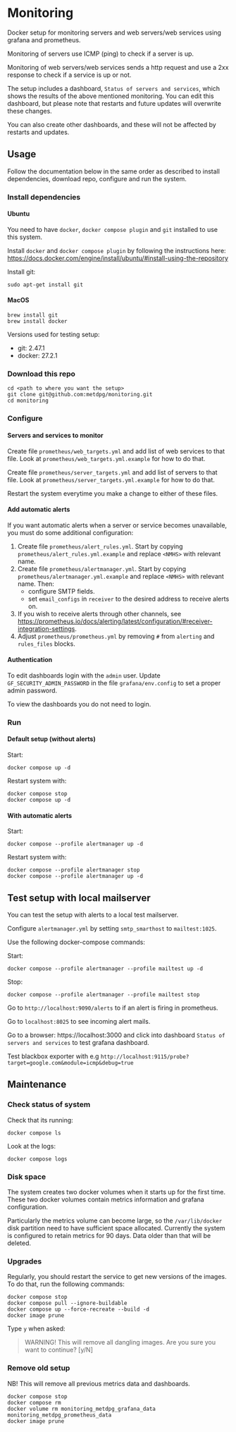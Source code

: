 # Monitoring

Docker setup for monitoring servers and web servers/web services using grafana and prometheus.

Monitoring of servers use ICMP (ping) to check if a server is up.

Monitoring of web servers/web services sends a http request and use a 2xx response to check if a service is up or not.

The setup includes a dashboard, `Status of servers and services`, which shows the results of the above mentioned monitoring. You can edit this dashboard, but please note that restarts and future updates will overwrite these changes.

You can also create other dashboards, and these will not be affected by restarts and updates.

## Usage

Follow the documentation below in the same order as described to install dependencies, download repo, configure and run the system.

### Install dependencies

#### Ubuntu

You need to have `docker`, `docker compose plugin` and `git` installed to use this system.

Install `docker` and `docker compose plugin` by following the instructions here: https://docs.docker.com/engine/install/ubuntu/#install-using-the-repository

Install git:

```shell
sudo apt-get install git
```

#### MacOS

```shell
brew install git
brew install docker
```

Versions used for testing setup:

- git: 2.47.1
- docker: 27.2.1

### Download this repo

```shell
cd <path to where you want the setup>
git clone git@github.com:metdpg/monitoring.git
cd monitoring
```

### Configure

#### Servers and services to monitor

Create file `prometheus/web_targets.yml` and add list of web services to that file. Look at `prometheus/web_targets.yml.example` for how to do that.

Create file `prometheus/server_targets.yml` and add list of servers to that file.  Look at `prometheus/server_targets.yml.example` for how to do that.

Restart the system everytime you make a change to either of these files.

#### Add automatic alerts

If you want automatic alerts when a server or service becomes unavailable, you must do some additional configuration:

1. Create file `prometheus/alert_rules.yml`. Start by copying `prometheus/alert_rules.yml.example` and replace `<NMHS>` with relevant name.
2. Create file `prometheus/alertmanager.yml`. Start by copying `prometheus/alertmanager.yml.example` and replace `<NMHS>` with relevant name. Then: 
    - configure SMTP fields.
    - set `email_configs` in `receiver` to the desired address to receive alerts on.
3. If you wish to receive alerts through other channels, see https://prometheus.io/docs/alerting/latest/configuration/#receiver-integration-settings.
4. Adjust `prometheus/prometheus.yml` by removing `#` from `alerting` and `rules_files` blocks.

#### Authentication

To edit dashboards login with the `admin` user.
Update `GF_SECURITY_ADMIN_PASSWORD` in the file `grafana/env.config` to set a proper admin password.

To view the dashboards you do not need to login.

### Run

#### Default setup (without alerts)

Start:

```shell
docker compose up -d
```

Restart system with:

```shell
docker compose stop
docker compose up -d
```

#### With automatic alerts

Start:

```shell
docker compose --profile alertmanager up -d
```

Restart system with:

```shell
docker compose --profile alertmanager stop
docker compose --profile alertmanager up -d
```

## Test setup with local mailserver

You can test the setup with alerts to a local test mailserver.

Configure `alertmanager.yml` by setting `smtp_smarthost` to `mailtest:1025`.

Use the following docker-compose commands:

Start:

```shell
docker compose --profile alertmanager --profile mailtest up -d
```

Stop:

```shell
docker compose --profile alertmanager --profile mailtest stop
```

Go to `http://localhost:9090/alerts` to if an alert is firing in prometheus.

Go to `localhost:8025` to see incoming alert mails.

Go to a browser: https://localhost:3000 and click into dashboard `Status of servers and services` to test grafana dashboard.

Test blackbox exporter with e.g `http://localhost:9115/probe?target=google.com&module=icmp&debug=true`

## Maintenance

### Check status of system

Check that its running:

```shell
docker compose ls
```

Look at the logs:

```shell
docker compose logs
```

### Disk space

The system creates two docker volumes when it starts up for the first time. These two docker volumes contain metrics information and grafana configuration.

Particularly the metrics volume can become large, so the `/var/lib/docker` disk partition need to have sufficient space allocated. Currently the system is configured to retain metrics for 90 days. Data older than that will be deleted.

### Upgrades

Regularly, you should restart the service to get new versions of the images. To do that, run the following commands:

```shell
docker compose stop
docker compose pull --ignore-buildable
docker compose up --force-recreate --build -d
docker image prune
```

Type `y` when asked:

>WARNING! This will remove all dangling images.
Are you sure you want to continue? [y/N]

### Remove old setup

NB! This will remove all previous metrics data and dashboards.

```shell
docker compose stop
docker compose rm
docker volume rm monitoring_metdpg_grafana_data monitoring_metdpg_prometheus_data
docker image prune
```
